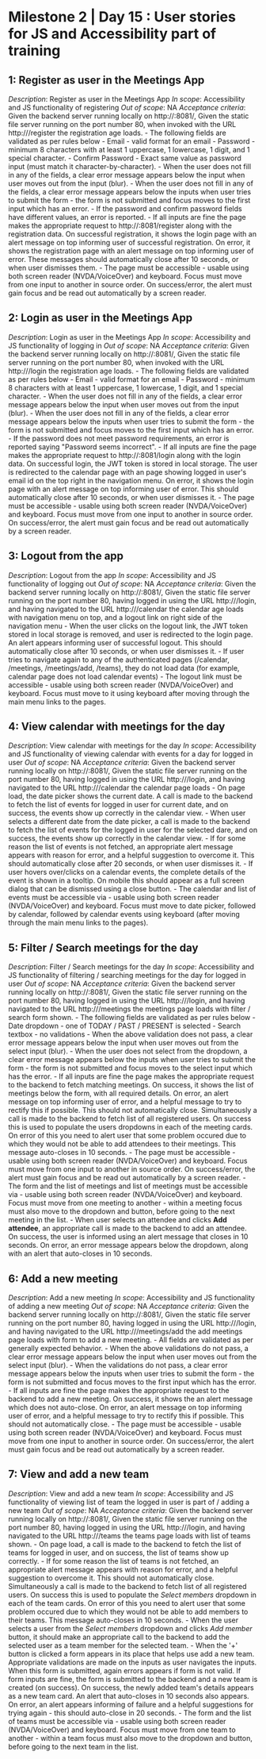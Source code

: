 # Milestone 2 | Day 15 : User stories for JS and Accessibility part of training

## 1: Register as user in the Meetings App
_Description_: Register as user in the Meetings App
_In scope_: Accessibility and JS functionality of registering
_Out of scope_: NA
_Acceptance criteria_: Given the backend server running locally on http://<backend>:8081/, Given the static file server running on the port number 80, when invoked with the URL http://<ipaddress>/register the registration age loads.
    - The following fields are validated as per rules below
        - Email - valid format for an email
        - Password - minimum 8 characters with at least 1 uppercase, 1 lowercase, 1 digit, and 1 special character.
        - Confirm Password - Exact same value as password input (must match it character-by-character).
    - When the user does not fill in any of the fields, a clear error message appears below the input when user moves out from the input (blur).
    - When the user does not fill in any of the fields, a clear error message appears below the inputs when user tries to submit the form - the form is not submitted and focus moves to the first input which has an error.
    - If the password and confirm password fields have different values, an error is reported.
    - If all inputs are fine the page makes the appropriate request to http://<backend>:8081/register along with the registration data. On successful registration, it shows the login page with an alert message on top informing user of successful registration. On error, it shows the registration page with an alert message on top informing user of error. These messages should automatically close after 10 seconds, or when user dismisses them.
    - The page must be accessible - usable using both screen reader (NVDA/VoiceOver) and keyboard. Focus must move from one input to another in source order. On success/error, the alert must gain focus and be read out automatically by a screen reader.

## 2: Login as user in the Meetings App
_Description_: Login as user in the Meetings App
_In scope_: Accessibility and JS functionality of logging in
_Out of scope_: NA
_Acceptance criteria_: Given the backend server running locally on http://<backend>:8081/, Given the static file server running on the port number 80, when invoked with the URL http://<ipaddress>/login the registration age loads.
    - The following fields are validated as per rules below
        - Email - valid format for an email
        - Password - minimum 8 characters with at least 1 uppercase, 1 lowercase, 1 digit, and 1 special character.
    - When the user does not fill in any of the fields, a clear error message appears below the input when user moves out from the input (blur).
    - When the user does not fill in any of the fields, a clear error message appears below the inputs when user tries to submit the form - the form is not submitted and focus moves to the first input which has an error.
    - If the password does not meet password requirements, an error is reported saying "Password seems incorrect".
    - If all inputs are fine the page makes the appropriate request to http://<backend>:8081/login along with the login data. On successful login, the JWT token is stored in local storage. The user is redirected to the calendar page with an page showing logged in user's email id on the top right in the navigation menu. On error, it shows the login page with an alert message on top informing user of error. This should automatically close after 10 seconds, or when user dismisses it.
    - The page must be accessible - usable using both screen reader (NVDA/VoiceOver) and keyboard. Focus must move from one input to another in source order. On success/error, the alert must gain focus and be read out automatically by a screen reader.

## 3: Logout from the app
_Description_: Logout from the app
_In scope_: Accessibility and JS functionality of logging out
_Out of scope_: NA
_Acceptance criteria_: Given the backend server running locally on http://<backend>:8081/, Given the static file server running on the port number 80, having logged in using the URL http://<ipaddress>/login, and having navigated to the URL http://<ipaddress>/calendar the calendar age loads with navigation menu on top, and a logout link on right side of the navigation menu
    - When the user clicks on the logout link, the JWT token stored in local storage is removed, and user is redirected to the login page. An alert appears informing user of successful logout. This should automatically close after 10 seconds, or when user dismisses it.
    - If user tries to navigate again to any of the authenticated pages (/calendar, /meetings, /meetings/add, /teams), they do not load data (for example, calendar page does not load calendar events)
    - The logout link must be accessible - usable using both screen reader (NVDA/VoiceOver) and keyboard. Focus must move to it using keyboard after moving through the main menu links to the pages.

## 4: View calendar with meetings for the day
_Description_: View calendar with meetings for the day
_In scope_: Accessibility and JS functionality of viewing calendar with events for a day for logged in user
_Out of scope_: NA
_Acceptance criteria_: Given the backend server running locally on http://<backend>:8081/, Given the static file server running on the port number 80, having logged in using the URL http://<ipaddress>/login, and having navigated to the URL http://<ipaddress>/calendar the calendar page loads
    - On page load, the date picker shows the current date. A call is made to the backend to fetch the list of events for logged in user for current date, and on success, the events show up correctly in the calendar view.
    - When user selects a different date from the date picker, a call is made to the backend to fetch the list of events for the logged in user for the selected dare, and on success, the events show up correctly in the calendar view.
    - If for some reason the list of events is not fetched, an appropriate alert message appears with reason for error, and a helpful suggestion to overcome it. This should automatically close after 20 seconds, or when user dismisses it.
    - If user hovers over/clicks on a calendar events, the complete details of the event is shown in a tooltip. On mobile this should appear as a full screen dialog that can be dismissed using a close button.
    - The calendar and list of events must be accessible via - usable using both screen reader (NVDA/VoiceOver) and keyboard. Focus must move to date picker, followed by calendar, followed by calendar events using keyboard (after moving through the main menu links to the pages).

## 5: Filter / Search meetings for the day
_Description_: Filter / Search meetings for the day
_In scope_: Accessibility and JS functionality of filtering / searching meetings for the day for logged in user
_Out of scope_: NA
_Acceptance criteria_: Given the backend server running locally on http://<backend>:8081/, Given the static file server running on the port number 80, having logged in using the URL http://<ipaddress>/login, and having navigated to the URL http://<ipaddress>/meetings the meetings page loads with filter / search form shown.
    - The following fields are validated as per rules below
        - Date dropdown - one of TODAY / PAST / PRESENT is selected
        - Search textbox - no validations
    - When the above validation does not pass, a clear error message appears below the input when user moves out from the select input (blur).
    - When the user does not select from the dropdown, a clear error message appears below the inputs when user tries to submit the form - the form is not submitted and focus moves to the select input which has the error.
    - If all inputs are fine the page makes the appropriate request to the backend to fetch matching meetings. On success, it shows the list of meetings below the form, with all required details. On error, an alert message on top informing user of error, and a helpful message to try to rectify this if possible. This should not automatically close. Simultaneously a call is made to the backend to fetch list of all registered users. On success this is used to populate the users dropdowns in each of the meeting cards. On error of this you need to alert user that some problem occured due to which they would not be able to add attendees to their meetings. This message auto-closes in 10 seconds.
    - The page must be accessible - usable using both screen reader (NVDA/VoiceOver) and keyboard. Focus must move from one input to another in source order. On success/error, the alert must gain focus and be read out automatically by a screen reader.
    - The form and the list of meetings and list of meetings must be accessible via - usable using both screen reader (NVDA/VoiceOver) and keyboard. Focus must move from one meeting to another - within a meeting focus must also move to the dropdown and button, before going to the next meeting in the list.
    - When user selects an attendee and clicks __Add attendee__, an appropriate call is made to the backend to add an attendee. On success, the user is informed using an alert message that closes in 10 seconds. On error, an error message appears below the dropdown, along with an alert that auto-closes in 10 seconds.

## 6: Add a new meeting
_Description_: Add a new meeting
_In scope_: Accessibility and JS functionality of adding a new meeting
_Out of scope_: NA
_Acceptance criteria_: Given the backend server running locally on http://<backend>:8081/, Given the static file server running on the port number 80, having logged in using the URL http://<ipaddress>/login, and having navigated to the URL http://<ipaddress>/meetings/add the add meetings page loads with form to add a new meeting.
    - All fields are validated as per generally expected behavior.
    - When the above validations do not pass, a clear error message appears below the input when user moves out from the select input (blur).
    - When the validations do not pass, a clear error message appears below the inputs when user tries to submit the form - the form is not submitted and focus moves to the first input which has the error.
    - If all inputs are fine the page makes the appropriate request to the backend to add a new meeting. On success, it shows the an alert message which does not auto-close. On error, an alert message on top informing user of error, and a helpful message to try to rectify this if possible. This should not automatically close.
    - The page must be accessible - usable using both screen reader (NVDA/VoiceOver) and keyboard. Focus must move from one input to another in source order. On success/error, the alert must gain focus and be read out automatically by a screen reader.

## 7: View and add a new team
_Description_: View and add a new team
_In scope_: Accessibility and JS functionality of viewing list of team the logged in user is part of / adding a new team
_Out of scope_: NA
_Acceptance criteria_: Given the backend server running locally on http://<backend>:8081/, Given the static file server running on the port number 80, having logged in using the URL http://<ipaddress>/login, and having navigated to the URL http://<ipaddress>/teams the teams page loads with list of teams shown.
    - On page load, a call is made to the backend to fetch the list of teams for logged in user, and on success, the list of teams show up correctly.
    - If for some reason the list of teams is not fetched, an appropriate alert message appears with reason for error, and a helpful suggestion to overcome it. This should not automatically close. Simultaneously a call is made to the backend to fetch list of all registered users. On success this is used to populate the _Select members_ dropdown in each of the team cards. On error of this you need to alert user that some problem occured due to which they would not be able to add members to their teams. This message auto-closes in 10 seconds.
    - When the user selects a user from the _Select members_ dropdown and clicks _Add member_ button, it should make an appropriate call to the backend to add the selected user as a team member for the selected team.
    - When the '+' button is clicked a form appears in its place that helps use add a new team. Appropriate validations are made on the inputs as user navigates the inputs. When this form is submitted, again errors appears if form is not valid. If form inputs are fine, the form is submitted to the backend and a new team is created (on success). On success, the newly added team's details appears as a new team card. An alert that auto-closes in 10 seconds also appears. On error, an alert appears informing of failure and a helpful suggestions for trying again - this should auto-close in 20 seconds.
    - The form and the list of teams must be accessible via - usable using both screen reader (NVDA/VoiceOver) and keyboard. Focus must move from one team to another - within a team focus must also move to the dropdown and button, before going to the next team in the list.